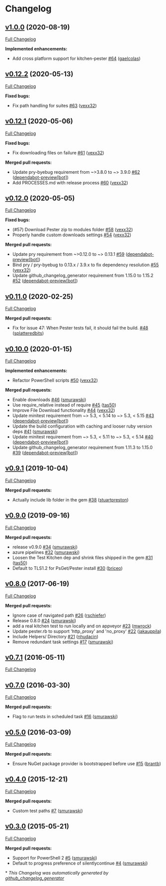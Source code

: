 # Changelog

## [v1.0.0](https://github.com/test-kitchen/kitchen-pester/tree/v1.0.0) (2020-08-19)

[Full Changelog](https://github.com/test-kitchen/kitchen-pester/compare/v0.12.2...v1.0.0)

**Implemented enhancements:**

- Add cross platform support for kitchen-pester [\#64](https://github.com/test-kitchen/kitchen-pester/pull/64) ([gaelcolas](https://github.com/gaelcolas))

## [v0.12.2](https://github.com/test-kitchen/kitchen-pester/tree/v0.12.2) (2020-05-13)

[Full Changelog](https://github.com/test-kitchen/kitchen-pester/compare/v0.12.1...v0.12.2)

**Fixed bugs:**

- Fix path handling for suites [\#63](https://github.com/test-kitchen/kitchen-pester/pull/63) ([vexx32](https://github.com/vexx32))

## [v0.12.1](https://github.com/test-kitchen/kitchen-pester/tree/v0.12.1) (2020-05-06)

[Full Changelog](https://github.com/test-kitchen/kitchen-pester/compare/v0.12.0...v0.12.1)

**Fixed bugs:**

- Fix downloading files on failure [\#61](https://github.com/test-kitchen/kitchen-pester/pull/61) ([vexx32](https://github.com/vexx32))

**Merged pull requests:**

- Update pry-byebug requirement from ~\>3.8.0 to ~\> 3.9.0 [\#62](https://github.com/test-kitchen/kitchen-pester/pull/62) ([dependabot-preview[bot]](https://github.com/apps/dependabot-preview))
- Add PROCESSES.md with release process [\#60](https://github.com/test-kitchen/kitchen-pester/pull/60) ([vexx32](https://github.com/vexx32))

## [v0.12.0](https://github.com/test-kitchen/kitchen-pester/tree/v0.12.0) (2020-05-05)

[Full Changelog](https://github.com/test-kitchen/kitchen-pester/compare/v0.11.0...v0.12.0)

**Fixed bugs:**

- \(\#57\) Download Pester zip to modules folder [\#58](https://github.com/test-kitchen/kitchen-pester/pull/58) ([vexx32](https://github.com/vexx32))
- Properly handle custom downloads settings [\#54](https://github.com/test-kitchen/kitchen-pester/pull/54) ([vexx32](https://github.com/vexx32))

**Merged pull requests:**

- Update pry requirement from ~\>0.12.0 to ~\> 0.13.1 [\#59](https://github.com/test-kitchen/kitchen-pester/pull/59) ([dependabot-preview[bot]](https://github.com/apps/dependabot-preview))
- Bind pry / pry-byebug to 0.13.x / 3.9.x to fix dependency resolution [\#55](https://github.com/test-kitchen/kitchen-pester/pull/55) ([vexx32](https://github.com/vexx32))
- Update github\_changelog\_generator requirement from 1.15.0 to 1.15.2 [\#52](https://github.com/test-kitchen/kitchen-pester/pull/52) ([dependabot-preview[bot]](https://github.com/apps/dependabot-preview))

## [v0.11.0](https://github.com/test-kitchen/kitchen-pester/tree/v0.11.0) (2020-02-25)

[Full Changelog](https://github.com/test-kitchen/kitchen-pester/compare/v0.10.0...v0.11.0)

**Merged pull requests:**

- Fix for issue 47: When Pester tests fail, it should fail the build. [\#48](https://github.com/test-kitchen/kitchen-pester/pull/48) ([splatteredbits](https://github.com/splatteredbits))

## [v0.10.0](https://github.com/test-kitchen/kitchen-pester/tree/v0.10.0) (2020-01-15)

[Full Changelog](https://github.com/test-kitchen/kitchen-pester/compare/v0.9.1...v0.10.0)

**Implemented enhancements:**

- Refactor PowerShell scripts [\#50](https://github.com/test-kitchen/kitchen-pester/pull/50) ([vexx32](https://github.com/vexx32))

**Merged pull requests:**

- Enable downloads [\#46](https://github.com/test-kitchen/kitchen-pester/pull/46) ([smurawski](https://github.com/smurawski))
- Use require\_relative instead  of require [\#45](https://github.com/test-kitchen/kitchen-pester/pull/45) ([tas50](https://github.com/tas50))
- Improve File Download functionality [\#44](https://github.com/test-kitchen/kitchen-pester/pull/44) ([vexx32](https://github.com/vexx32))
- Update minitest requirement from ~\> 5.3, \< 5.14 to ~\> 5.3, \< 5.15 [\#43](https://github.com/test-kitchen/kitchen-pester/pull/43) ([dependabot-preview[bot]](https://github.com/apps/dependabot-preview))
- Update the build configuration with caching and looser ruby version deps [\#41](https://github.com/test-kitchen/kitchen-pester/pull/41) ([smurawski](https://github.com/smurawski))
- Update minitest requirement from ~\> 5.3, \< 5.11 to ~\> 5.3, \< 5.14 [\#40](https://github.com/test-kitchen/kitchen-pester/pull/40) ([dependabot-preview[bot]](https://github.com/apps/dependabot-preview))
- Update github\_changelog\_generator requirement from 1.11.3 to 1.15.0 [\#39](https://github.com/test-kitchen/kitchen-pester/pull/39) ([dependabot-preview[bot]](https://github.com/apps/dependabot-preview))

## [v0.9.1](https://github.com/test-kitchen/kitchen-pester/tree/v0.9.1) (2019-10-04)

[Full Changelog](https://github.com/test-kitchen/kitchen-pester/compare/v0.9.0...v0.9.1)

**Merged pull requests:**

- Actually include lib folder in the gem [\#38](https://github.com/test-kitchen/kitchen-pester/pull/38) ([stuartpreston](https://github.com/stuartpreston))

## [v0.9.0](https://github.com/test-kitchen/kitchen-pester/tree/v0.9.0) (2019-09-16)

[Full Changelog](https://github.com/test-kitchen/kitchen-pester/compare/v0.8.0...v0.9.0)

**Merged pull requests:**

- release v0.9.0 [\#34](https://github.com/test-kitchen/kitchen-pester/pull/34) ([smurawski](https://github.com/smurawski))
- azure pipelines [\#32](https://github.com/test-kitchen/kitchen-pester/pull/32) ([smurawski](https://github.com/smurawski))
- Loosen the Test Kitchen dep and shrink files shipped in the gem [\#31](https://github.com/test-kitchen/kitchen-pester/pull/31) ([tas50](https://github.com/tas50))
- Default to TLS1.2 for PsGet/Pester install [\#30](https://github.com/test-kitchen/kitchen-pester/pull/30) ([briceo](https://github.com/briceo))

## [v0.8.0](https://github.com/test-kitchen/kitchen-pester/tree/v0.8.0) (2017-06-19)

[Full Changelog](https://github.com/test-kitchen/kitchen-pester/compare/v0.7.1...v0.8.0)

**Merged pull requests:**

- Ignore case of navigated path [\#26](https://github.com/test-kitchen/kitchen-pester/pull/26) ([rschiefer](https://github.com/rschiefer))
- Release 0.8.0 [\#24](https://github.com/test-kitchen/kitchen-pester/pull/24) ([smurawski](https://github.com/smurawski))
- add a real kitchen test to run locally and on appveyor [\#23](https://github.com/test-kitchen/kitchen-pester/pull/23) ([mwrock](https://github.com/mwrock))
- Update pester.rb to support 'http\_proxy' and 'no\_proxy' [\#22](https://github.com/test-kitchen/kitchen-pester/pull/22) ([jakauppila](https://github.com/jakauppila))
- Include Helpers/ Directory [\#21](https://github.com/test-kitchen/kitchen-pester/pull/21) ([nhudacin](https://github.com/nhudacin))
- Remove redundant task settings [\#17](https://github.com/test-kitchen/kitchen-pester/pull/17) ([smurawski](https://github.com/smurawski))

## [v0.7.1](https://github.com/test-kitchen/kitchen-pester/tree/v0.7.1) (2016-05-11)

[Full Changelog](https://github.com/test-kitchen/kitchen-pester/compare/v0.7.0...v0.7.1)

## [v0.7.0](https://github.com/test-kitchen/kitchen-pester/tree/v0.7.0) (2016-03-30)

[Full Changelog](https://github.com/test-kitchen/kitchen-pester/compare/v0.5.0...v0.7.0)

**Merged pull requests:**

- Flag to run tests in scheduled task [\#16](https://github.com/test-kitchen/kitchen-pester/pull/16) ([smurawski](https://github.com/smurawski))

## [v0.5.0](https://github.com/test-kitchen/kitchen-pester/tree/v0.5.0) (2016-03-09)

[Full Changelog](https://github.com/test-kitchen/kitchen-pester/compare/v0.4.0...v0.5.0)

**Merged pull requests:**

- Ensure NuGet package provider is bootstrapped before use [\#15](https://github.com/test-kitchen/kitchen-pester/pull/15) ([brantb](https://github.com/brantb))

## [v0.4.0](https://github.com/test-kitchen/kitchen-pester/tree/v0.4.0) (2015-12-21)

[Full Changelog](https://github.com/test-kitchen/kitchen-pester/compare/v0.3.0...v0.4.0)

**Merged pull requests:**

- Custom test paths [\#7](https://github.com/test-kitchen/kitchen-pester/pull/7) ([smurawski](https://github.com/smurawski))

## [v0.3.0](https://github.com/test-kitchen/kitchen-pester/tree/v0.3.0) (2015-05-21)

[Full Changelog](https://github.com/test-kitchen/kitchen-pester/compare/942fee571a12609b80315847872a045291364fb8...v0.3.0)

**Merged pull requests:**

- Support for PowerShell 2 [\#5](https://github.com/test-kitchen/kitchen-pester/pull/5) ([smurawski](https://github.com/smurawski))
- Default to progress preference of silentlycontinue [\#4](https://github.com/test-kitchen/kitchen-pester/pull/4) ([smurawski](https://github.com/smurawski))



\* *This Changelog was automatically generated by [github_changelog_generator](https://github.com/github-changelog-generator/github-changelog-generator)*
